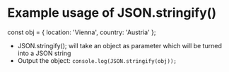 # Example usage of JSON.stringify()
  const obj = {
   location: 'Vienna',
   country: 'Austria'
   };

- JSON.stringify(); will take an object as parameter which will be turned into a JSON string 
- Output the object: `console.log(JSON.stringify(obj));`